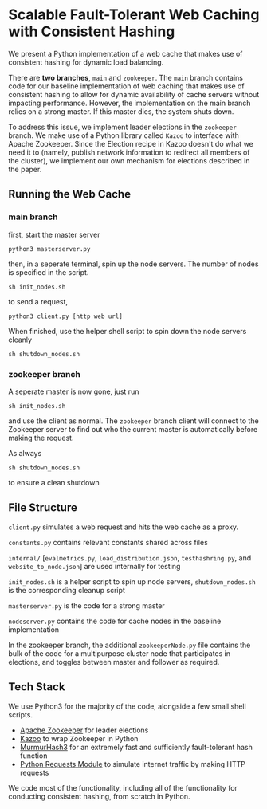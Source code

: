 # Scalable Fault-Tolerant Web Caching with Consistent Hashing

We present a Python implementation of a web cache that makes use of consistent hashing for dynamic load balancing. 

There are **two branches**, `main` and `zookeeper`. The `main` branch contains code for our baseline implementation of web caching that makes use of consistent hashing to allow for dynamic availability of cache servers without impacting performance. However, the implementation on the main branch relies on a strong master. If this master dies, the system shuts down.

To address this issue, we implement leader elections in the `zookeeper` branch. We make use of a Python library called `Kazoo` to interface with Apache Zookeeper. Since the Election recipe in Kazoo doesn't do what we need it to (namely, publish network information to redirect all members of the cluster), we implement our own mechanism for elections described in the paper.

## Running the Web Cache

### main branch

first, start the master server
```
python3 masterserver.py
```

then, in a seperate terminal, spin up the node servers. The number of nodes is specified in the script.
```
sh init_nodes.sh
```

to send a request,
```
python3 client.py [http web url]
```

When finished, use the helper shell script to spin down the node servers cleanly
```
sh shutdown_nodes.sh
```

### zookeeper branch
A seperate master is now gone, just run 
```
sh init_nodes.sh
```

and use the client as normal. The `zookeeper` branch client will connect to the Zookeeper server to find out who the current master is automatically before making the request.

As always
```
sh shutdown_nodes.sh
```
to ensure a clean shutdown

## File Structure

`client.py` simulates a web request and hits the web cache as a proxy.

`constants.py` contains relevant constants shared across files 

`internal/` [`evalmetrics.py`, `load_distribution.json`, `testhashring.py`, and `website_to_node.json`] are used internally for testing

`init_nodes.sh` is a helper script to spin up node servers, `shutdown_nodes.sh` is the corresponding cleanup script

`masterserver.py` is the code for a strong master

`nodeserver.py` contains the code for cache nodes in the baseline implementation

In the zookeeper branch, the additional `zookeeperNode.py` file contains the bulk of the code for a multipurpose cluster node that participates in elections, and toggles between master and follower as required.


## Tech Stack

We use Python3 for the majority of the code, alongside a few small shell scripts.

- [Apache Zookeeper](https://zookeeper.apache.org/) for leader elections
- [Kazoo](https://kazoo.readthedocs.io/en/latest/) to wrap Zookeeper in Python
- [MurmurHash3](https://en.wikipedia.org/wiki/MurmurHash) for an extremely fast and sufficiently fault-tolerant hash function
- [Python Requests Module](https://pypi.org/project/requests/) to simulate internet traffic by making HTTP requests

We code most of the functionality, including all of the functionality for conducting consistent hashing, from scratch in Python.
